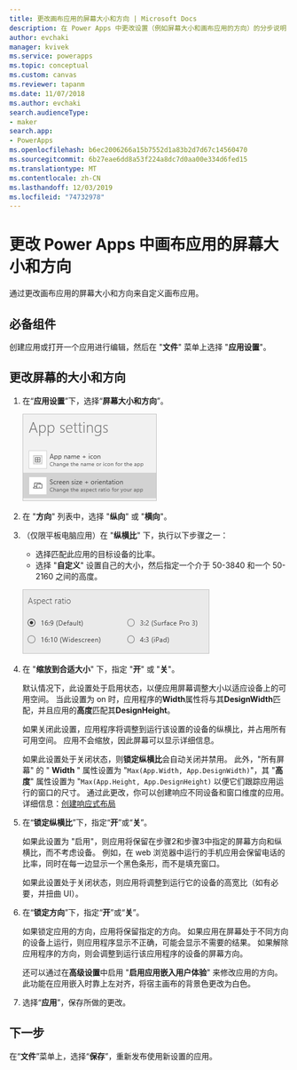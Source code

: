 ```yaml
---
title: 更改画布应用的屏幕大小和方向 | Microsoft Docs
description: 在 Power Apps 中更改设置（例如屏幕大小和画布应用的方向）的分步说明
author: evchaki
manager: kvivek
ms.service: powerapps
ms.topic: conceptual
ms.custom: canvas
ms.reviewer: tapanm
ms.date: 11/07/2018
ms.author: evchaki
search.audienceType:
- maker
search.app:
- PowerApps
ms.openlocfilehash: b6ec2006266a15b7552d1a83b2d7d67c14560470
ms.sourcegitcommit: 6b27eae6dd8a53f224a8dc7d0aa00e334d6fed15
ms.translationtype: MT
ms.contentlocale: zh-CN
ms.lasthandoff: 12/03/2019
ms.locfileid: "74732978"
---
```

# <a name="change-screen-size-and-orientation-of-a-canvas-app-in-power-apps"></a>更改 Power Apps 中画布应用的屏幕大小和方向
通过更改画布应用的屏幕大小和方向来自定义画布应用。

## <a name="prerequisites"></a>必备组件

创建应用或打开一个应用进行编辑，然后在 "**文件**" 菜单上选择 "**应用设置**"。

## <a name="change-screen-size-and-orientation"></a>更改屏幕的大小和方向
1. 在“**应用设置**”下，选择“**屏幕大小和方向**”。

    ![更改应用屏幕大小和方向的选项](./media/set-aspect-ratio-portrait-landscape/size-orientation.png)

1. 在 "**方向**" 列表中，选择 "**纵向**" 或 "**横向**"。

1. （仅限平板电脑应用）在 "**纵横比**" 下，执行以下步骤之一：

    - 选择匹配此应用的目标设备的比率。
    - 选择 "**自定义**" 设置自己的大小，然后指定一个介于 50-3840 和一个 50-2160 之间的高度。

    ![更改平板电脑应用的纵横比](./media/set-aspect-ratio-portrait-landscape/aspect-tablet.png)
    
1. 在 "**缩放到合适大小**" 下，指定 "**开**" 或 "**关**"。

    默认情况下，此设置处于启用状态，以便应用屏幕调整大小以适应设备上的可用空间。 当此设置为 on 时，应用程序的**Width**属性将与其**DesignWidth**匹配，并且应用的**高度**匹配其**DesignHeight**。

    如果关闭此设置，应用程序将调整到运行该设置的设备的纵横比，并占用所有可用空间。 应用不会缩放，因此屏幕可以显示详细信息。

    如果此设置处于关闭状态，则**锁定纵横比**会自动关闭并禁用。 此外，"所有屏幕" 的 " **Width** " 属性设置为 "`Max(App.Width, App.DesignWidth)`"，其 "**高度**" 属性设置为 "`Max(App.Height, App.DesignHeight)` 以便它们跟踪应用运行的窗口的尺寸。 通过此更改，你可以创建响应不同设备和窗口维度的应用。 详细信息：[创建响应式布局](create-responsive-layout.md)

1. 在“**锁定纵横比**”下，指定“**开**”或“**关**”。

    如果此设置为 "启用"，则应用将保留在步骤2和步骤3中指定的屏幕方向和纵横比，而不考虑设备。 例如，在 web 浏览器中运行的手机应用会保留电话的比率，同时在每一边显示一个黑色条形，而不是填充窗口。

    如果此设置处于关闭状态，则应用将调整到运行它的设备的高宽比（如有必要，并扭曲 UI）。

1. 在“**锁定方向**”下，指定“**开**”或“**关**”。

    如果锁定应用的方向，应用将保留指定的方向。 如果应用在屏幕处于不同方向的设备上运行，则应用程序显示不正确，可能会显示不需要的结果。 如果解除应用程序的方向，则会调整到运行该应用程序的设备的屏幕方向。

    还可以通过在**高级设置**中启用 "**启用应用嵌入用户体验**" 来修改应用的方向。 此功能在应用嵌入时靠上左对齐，将宿主画布的背景色更改为白色。

1. 选择“**应用**”，保存所做的更改。

## <a name="next-step"></a>下一步
在“**文件**”菜单上，选择“**保存**”，重新发布使用新设置的应用。